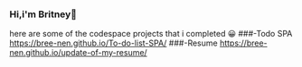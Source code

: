 ### Hi,i'm Britney👋


here are some of the codespace projects that i completed 😀
###-Todo SPA  https://bree-nen.github.io/To-do-list-SPA/
###-Resume https://bree-nen.github.io/update-of-my-resume/

<!--
**bree-nen/bree-nen** is a ✨ _special_ ✨ repository because its `README.md` (this file) appears on your GitHub profile.

Here are some ideas to get you started:

- 🔭 I’m currently working on ...
- 🌱 I’m currently learning ...
- 👯 I’m looking to collaborate on ...
- 🤔 I’m looking for help with ...
- 💬 Ask me about ...
- 📫 How to reach me: ...
- 😄 Pronouns: ...
- ⚡ Fun fact: ...
-->
